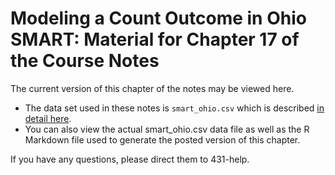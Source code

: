 # Modeling a Count Outcome in Ohio SMART: Material for Chapter 17 of the Course Notes 

The current version of this chapter of the notes may be viewed here.

- The data set used in these notes is `smart_ohio.csv` which is described [in detail here](https://github.com/THOMASELOVE/432-2018/tree/master/data-and-code/SMART). 
- You can also view the actual smart_ohio.csv data file as well as the R Markdown file used to generate the posted version of this chapter.

If you have any questions, please direct them to 431-help.
